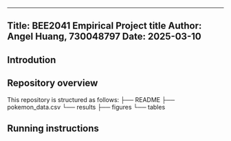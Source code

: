 --------------------------------------------------------------------------------
Title: BEE2041 Empirical Project
        title 
Author: Angel Huang, 730048797
Date: 2025-03-10
--------------------------------------------------------------------------------

## Introdution

## Repository overview
This repository is structured as follows:
├── README
├── pokemon_data.csv
└── results
    ├── figures
    └── tables

## Running instructions
